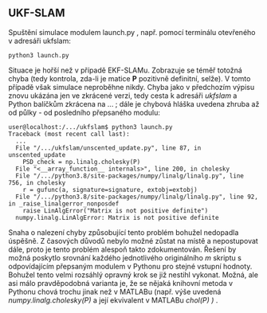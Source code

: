 ## UKF-SLAM

Spuštění simulace modulem launch.py , např. pomocí terminálu otevřeného v adresáři ukfslam:
```
python3 launch.py
```

Situace je hořší než v případě EKF-SLAMu. Zobrazuje se téměř totožná chyba (tedy kontrola, zda-li je matice **P** pozitivně definitní, selže). V tomto případě však simulace neproběhne nikdy.  Chyba jako v předchozím výpisu znovu ukázána jen ve zkrácené verzi, tedy cesta k adresáři *ukfslam* a Python balíčkům zkrácena na ... ; dále je chybová hláška uvedena zhruba až od půlky - od posledního přepsaného modulu:
```console
user@localhost:/.../ukfslam$ python3 launch.py
Traceback (most recent call last):
  ...
  File "/.../ukfslam/unscented_update.py", line 87, in unscented_update
    PSD_check = np.linalg.cholesky(P)
  File "<__array_function__ internals>", line 200, in cholesky
  File "/.../python3.8/site-packages/numpy/linalg/linalg.py", line 756, in cholesky
    r = gufunc(a, signature=signature, extobj=extobj)
  File "/.../python3.8/site-packages/numpy/linalg/linalg.py", line 92, in _raise_linalgerror_nonposdef
    raise LinAlgError("Matrix is not positive definite")
  numpy.linalg.LinAlgError: Matrix is not positive definite
```

Snaha o nalezení chyby způsobující tento problém bohužel nedopadla úspěšně. Z časových důvodů nebylo možné zůstat na místě a nepostupovat dále, proto je tento problém alespoň takto zdokumentován. Řešení by možná poskytlo srovnání každého jednotlivého originálního *m* skriptu s odpovídajícím přepsaným modulem v Pythonu pro stejné vstupní hodnoty. Bohužel tento velmi rozsáhlý opravný krok se již nestihl vykonat. Možná, ale asi málo pravděpodobná varianta je, že se nějaká knihovní metoda v Pythonu chová trochu jinak než v MATLABu (např. výše uvedená *numpy.linalg.cholesky(P)* a její ekvivalent v MATLABu *chol(P) )* .
